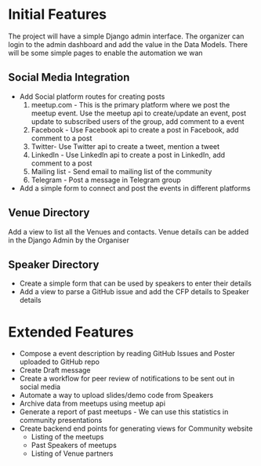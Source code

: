 # Initial Features

The project will have a simple Django admin interface. The organizer can login to the admin dashboard and add the value in the Data Models. There will be some simple pages to enable the automation we wan

## Social Media Integration
- Add Social platform routes for creating posts
    1. meetup.com - This is the primary platform where we post the meetup event. Use the meetup api to create/update an event, post update to subscribed users of the group, add comment to a event
    2. Facebook - Use Facebook api to create a post in Facebook, add comment to a post
    3. Twitter- Use Twitter api to create a tweet, mention a tweet
    4. LinkedIn - Use LinkedIn api to create a post in LinkedIn, add comment to a post
    5. Mailing list - Send email to mailing list of the community
    6. Telegram - Post a message in Telegram group
- Add a simple form to connect and post the events in different platforms

## Venue Directory
Add a view to list all the Venues and contacts. Venue details can be added in the Django Admin by the Organiser

## Speaker Directory
- Create a simple form that can be used by speakers to enter their details
- Add a view to parse a GitHub issue and add the CFP details to Speaker details

# Extended Features
- Compose a event description by reading GitHub Issues and Poster uploaded to GitHub repo
- Create Draft message
- Create a workflow for peer review of notifications to be sent out in social media
- Automate a way to upload slides/demo code from Speakers
- Archive data from meetups using meetup api
- Generate a report of past meetups - We can use this statistics in community presentations
- Create backend end points for generating views for Community website
    - Listing of the meetups
    - Past Speakers of meetups
    - Listing of Venue partners
